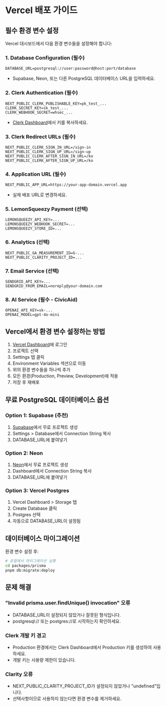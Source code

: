 # Vercel 배포 가이드

## 필수 환경 변수 설정

Vercel 대시보드에서 다음 환경 변수들을 설정해야 합니다:

### 1. Database Configuration (필수)
```
DATABASE_URL=postgresql://user:password@host:port/database
```
- Supabase, Neon, 또는 다른 PostgreSQL 데이터베이스 URL을 입력하세요.

### 2. Clerk Authentication (필수)
```
NEXT_PUBLIC_CLERK_PUBLISHABLE_KEY=pk_test_...
CLERK_SECRET_KEY=sk_test_...
CLERK_WEBHOOK_SECRET=whsec_...
```
- [Clerk Dashboard](https://dashboard.clerk.com)에서 키를 복사하세요.

### 3. Clerk Redirect URLs (필수)
```
NEXT_PUBLIC_CLERK_SIGN_IN_URL=/sign-in
NEXT_PUBLIC_CLERK_SIGN_UP_URL=/sign-up
NEXT_PUBLIC_CLERK_AFTER_SIGN_IN_URL=/ko
NEXT_PUBLIC_CLERK_AFTER_SIGN_UP_URL=/ko
```

### 4. Application URL (필수)
```
NEXT_PUBLIC_APP_URL=https://your-app-domain.vercel.app
```
- 실제 배포 URL로 변경하세요.

### 5. LemonSqueezy Payment (선택)
```
LEMONSQUEEZY_API_KEY=...
LEMONSQUEEZY_WEBHOOK_SECRET=...
LEMONSQUEEZY_STORE_ID=...
```

### 6. Analytics (선택)
```
NEXT_PUBLIC_GA_MEASUREMENT_ID=G-...
NEXT_PUBLIC_CLARITY_PROJECT_ID=...
```

### 7. Email Service (선택)
```
SENDGRID_API_KEY=...
SENDGRID_FROM_EMAIL=noreply@your-domain.com
```

### 8. AI Service (필수 - CivicAid)
```
OPENAI_API_KEY=sk-...
OPENAI_MODEL=gpt-4o-mini
```

## Vercel에서 환경 변수 설정하는 방법

1. [Vercel Dashboard](https://vercel.com/dashboard)에 로그인
2. 프로젝트 선택
3. Settings 탭 클릭
4. Environment Variables 섹션으로 이동
5. 위의 환경 변수들을 하나씩 추가
6. 모든 환경(Production, Preview, Development)에 적용
7. 저장 후 재배포

## 무료 PostgreSQL 데이터베이스 옵션

### Option 1: Supabase (추천)
1. [Supabase](https://supabase.com)에서 무료 프로젝트 생성
2. Settings > Database에서 Connection String 복사
3. DATABASE_URL에 붙여넣기

### Option 2: Neon
1. [Neon](https://neon.tech)에서 무료 프로젝트 생성
2. Dashboard에서 Connection String 복사
3. DATABASE_URL에 붙여넣기

### Option 3: Vercel Postgres
1. Vercel Dashboard > Storage 탭
2. Create Database 클릭
3. Postgres 선택
4. 자동으로 DATABASE_URL이 설정됨

## 데이터베이스 마이그레이션

환경 변수 설정 후:

```bash
# 로컬에서 마이그레이션 실행
cd packages/prisma
pnpm db:migrate:deploy
```

## 문제 해결

### "Invalid prisma.user.findUnique() invocation" 오류
- DATABASE_URL이 설정되지 않았거나 잘못된 형식입니다.
- postgresql:// 또는 postgres://로 시작하는지 확인하세요.

### Clerk 개발 키 경고
- Production 환경에서는 Clerk Dashboard에서 Production 키를 생성하여 사용하세요.
- 개발 키는 사용량 제한이 있습니다.

### Clarity 오류
- NEXT_PUBLIC_CLARITY_PROJECT_ID가 설정되지 않았거나 "undefined"입니다.
- 선택사항이므로 사용하지 않는다면 환경 변수를 제거하세요.
